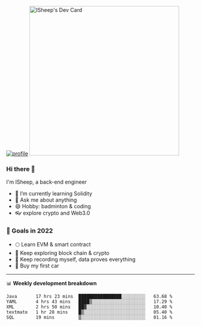 [![profile](http://img.codelin.xyz/hello-im-isheep.svg)](https://www.calligrapher.ai/)
<a href="https://app.daily.dev/linziyang1106"><img src="https://api.daily.dev/devcards/9f6efa252f3f40dabb05e415672e0c2a.png?r=8d6" width="400" alt="ISheep's Dev Card"/></a>
### Hi there 🐏

I'm ISheep, a back-end engineer

- 🔭 I’m currently learning Solidity
- 💬 Ask me about anything
- 😄 Hobby: badminton & coding
- 👓 explore crypto and Web3.0

### 🚀 Goals in 2022
+ 🌕 Learn EVM & smart contract
+ 🤔 Keep exploring block chain & crypto
+ 🐏 Keep recording myself, data proves everything
+ 🚗 Buy my first car

-------

📊 **Weekly development breakdown**
<!--START_SECTION:waka-->
```text
Java       17 hrs 23 mins  ████████████████░░░░░░░░░   63.68 % 
YAML       4 hrs 43 mins   ████▒░░░░░░░░░░░░░░░░░░░░   17.29 % 
XML        2 hrs 50 mins   ██▓░░░░░░░░░░░░░░░░░░░░░░   10.40 % 
textmate   1 hr 28 mins    █▒░░░░░░░░░░░░░░░░░░░░░░░   05.40 % 
SQL        19 mins         ▒░░░░░░░░░░░░░░░░░░░░░░░░   01.16 % 
```
<!--END_SECTION:waka-->

